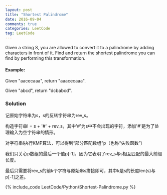 ```yaml
---
layout: post
title: "Shortest Palindrome"
date: 2016-09-04
comments: true
categories: LeetCode
tag: LeetCode
---
```


Given a string S, you are allowed to convert it to a palindrome by adding characters in front of it. Find and return the shortest palindrome you can find by performing this transformation.

#### Example:

Given "aacecaaa", return "aaacecaaa".

Given "abcd", return "dcbabcd".

<!--more-->
### Solution
记原始字符串为s，s的反转字符串为rev_s。

构造字符串l = s + '#' + rev_s，其中'#'为s中不会出现的字符，添加'#'是为了处理输入为空字符串的情形。

对字符串l执行KMP算法，可以得到“部分匹配数组”p（也称“失败函数”）

我们只关心p数组的最后一个值p[-1]，因为它表明了rev_s与s相互匹配的最大前缀长度。

最后只需要将rev_s的前k个字符与原始串s拼接即可，其中k是s的长度len(s)与p[-1]之差。

{% include_code LeetCode/Python/Shortest-Palindrome.py %}

